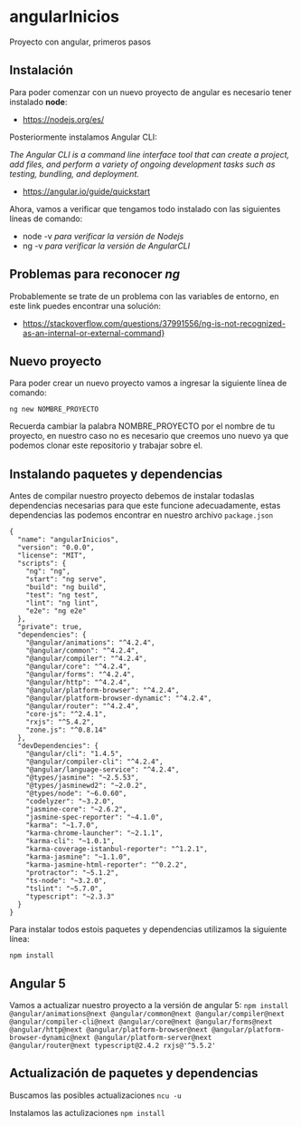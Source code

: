 # angularInicios
Proyecto con angular, primeros pasos

## Instalación 

Para poder comenzar con un nuevo proyecto de angular es necesario tener instalado **node**:
* https://nodejs.org/es/

Posteriormente instalamos Angular CLI:

 *The Angular CLI is a command line interface tool that can create a project, add files, and perform a variety of ongoing development tasks such as testing, bundling, and deployment.*

* https://angular.io/guide/quickstart

Ahora, vamos a verificar que tengamos todo instalado con las siguientes líneas de comando:

* node -v *para verificar la versión de Nodejs*
* ng -v *para verificar la versión de AngularCLI*

## Problemas para reconocer *ng*

Probablemente se trate de un problema con las variables de entorno, en este link puedes encontrar una solución:

* https://stackoverflow.com/questions/37991556/ng-is-not-recognized-as-an-internal-or-external-command}

## Nuevo proyecto

Para poder crear un nuevo proyecto vamos a ingresar la siguiente línea de comando:

`ng new NOMBRE_PROYECTO`

Recuerda cambiar la palabra NOMBRE_PROYECTO por el nombre de tu proyecto, en nuestro caso no es necesario que creemos uno nuevo ya que podemos clonar este repositorio y trabajar sobre el.

## Instalando paquetes y dependencias

Antes de compilar nuestro proyecto debemos de instalar todaslas dependencias necesarias para que este funcione adecuadamente, estas dependencias las podemos encontrar en nuestro archivo `package.json`


````
{
  "name": "angularInicios",
  "version": "0.0.0",
  "license": "MIT",
  "scripts": {
    "ng": "ng",
    "start": "ng serve",
    "build": "ng build",
    "test": "ng test",
    "lint": "ng lint",
    "e2e": "ng e2e"
  },
  "private": true,
  "dependencies": {
    "@angular/animations": "^4.2.4",
    "@angular/common": "^4.2.4",
    "@angular/compiler": "^4.2.4",
    "@angular/core": "^4.2.4",
    "@angular/forms": "^4.2.4",
    "@angular/http": "^4.2.4",
    "@angular/platform-browser": "^4.2.4",
    "@angular/platform-browser-dynamic": "^4.2.4",
    "@angular/router": "^4.2.4",
    "core-js": "^2.4.1",
    "rxjs": "^5.4.2",
    "zone.js": "^0.8.14"
  },
  "devDependencies": {
    "@angular/cli": "1.4.5",
    "@angular/compiler-cli": "^4.2.4",
    "@angular/language-service": "^4.2.4",
    "@types/jasmine": "~2.5.53",
    "@types/jasminewd2": "~2.0.2",
    "@types/node": "~6.0.60",
    "codelyzer": "~3.2.0",
    "jasmine-core": "~2.6.2",
    "jasmine-spec-reporter": "~4.1.0",
    "karma": "~1.7.0",
    "karma-chrome-launcher": "~2.1.1",
    "karma-cli": "~1.0.1",
    "karma-coverage-istanbul-reporter": "^1.2.1",
    "karma-jasmine": "~1.1.0",
    "karma-jasmine-html-reporter": "^0.2.2",
    "protractor": "~5.1.2",
    "ts-node": "~3.2.0",
    "tslint": "~5.7.0",
    "typescript": "~2.3.3"
  }
}
````

Para instalar todos estois paquetes y dependencias utilizamos la siguiente línea:

`npm install`


## Angular 5

Vamos a actualizar nuestro proyecto a la versión de angular 5:
`npm install @angular/animations@next @angular/common@next @angular/compiler@next @angular/compiler-cli@next @angular/core@next @angular/forms@next @angular/http@next @angular/platform-browser@next @angular/platform-browser-dynamic@next @angular/platform-server@next @angular/router@next typescript@2.4.2 rxjs@'^5.5.2'
`
## Actualización de paquetes y dependencias 

Buscamos las posibles actualizaciones
`ncu -u`

Instalamos las actulizaciones
`npm install`